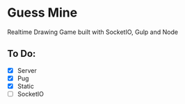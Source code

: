 # Guess Mine

Realtime Drawing Game built with SocketIO, Gulp and Node


## To Do:

- [x] Server
- [x] Pug
- [x] Static
- [ ] SocketIO